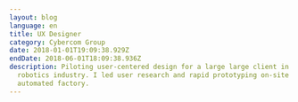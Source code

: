 ```yaml
---
layout: blog
language: en
title: UX Designer
category: Cybercom Group
date: 2018-01-01T19:09:38.929Z
endDate: 2018-06-01T18:09:38.936Z
description: Piloting user-centered design for a large large client in the
  robotics industry. I led user research and rapid prototyping on-site of an
  automated factory.
---
```

